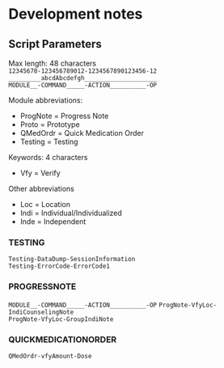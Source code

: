 # Development notes

## Script Parameters

Max length: 48 characters  
`12345678-123456789012-1234567890123456-12`  
`_________abcdAbcdefgh____________________`  
`MODULE__-COMMAND_____-ACTION__________-OP`

Module abbreviations:

* ProgNote = Progress Note
* Proto    = Prototype
* QMedOrdr = Quick Medication Order
* Testing  = Testing

Keywords: 4 characters

* Vfy  = Verify  

Other abbreviations

* Loc  = Location
* Indi = Individual/Individualized
* Inde = Independent

### TESTING

`Testing-DataDump-SessionInformation`  
`Testing-ErrorCode-ErrorCode1`  

### PROGRESSNOTE
`MODULE__-COMMAND_____-ACTION__________-OP`
`ProgNote-VfyLoc-IndiCounselingNote`  
`ProgNote-VfyLoc-GroupIndiNote`

### QUICKMEDICATIONORDER
`QMedOrdr-vfyAmount-Dose`
